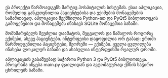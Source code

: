   ეს პროექტი წარმოადგენს მარტივ ჰოსპიტალის სისტემას. ესაა აპლიკაცია, რომელიც განკუთვნილია პაციენტებისა და ექიმების მონაცემების სამართავად. აპლიკაცია შექმნილია Python-ით და PyQt5 ბიბლიოთეკის გამოყენებით და მონაცემებს ინახავს SQLite მონაცემთა ბაზაში.

  მომხმარებელს შეუძლია დაამატოს, შეცვალოს და წაშალოს როგორც ექიმები, ასევე პაციენტები. ინტერფეისი დაყოფილია ორ ტაბად: ერთში წარმოდგენილია პაციენტები, მეორეში — ექიმები. ყველა ცვლილება ინახება ლოკალურ ბაზაში და ასახულია ინტერფეისში რეალურ დროში.

აპლიკაციის გასაშვებად საჭიროა Python 3 და PyQt5 ბიბლიოთეკა. პროგრამა იწყება main.py ფაილიდან და ავტომატურად ქმნის საჭირო ცხრილებს ბაზაში. 

